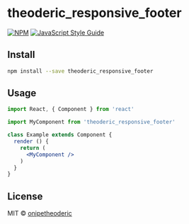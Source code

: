 # theoderic_responsive_footer

> 

[![NPM](https://img.shields.io/npm/v/theoderic_responsive_footer.svg)](https://www.npmjs.com/package/theoderic_responsive_footer) [![JavaScript Style Guide](https://img.shields.io/badge/code_style-standard-brightgreen.svg)](https://standardjs.com)

## Install

```bash
npm install --save theoderic_responsive_footer
```

## Usage

```jsx
import React, { Component } from 'react'

import MyComponent from 'theoderic_responsive_footer'

class Example extends Component {
  render () {
    return (
      <MyComponent />
    )
  }
}
```

## License

MIT © [onipetheoderic](https://github.com/onipetheoderic)
